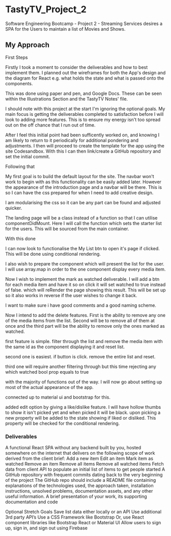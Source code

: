 # TastyTV_Project_2

Software Engineering Bootcamp - Project 2 - Streaming Services desires a SPA for the Users to maintain a list of Movies and Shows.

## My Approach

First Steps

Firstly I took a moment to consider the deliverables and how to best implement them. I planned out the wireframes for both the App's design and the diagram for React e.g. what holds the state and what is passed onto the components.

This was done using paper and pen, and Google Docs. These can be seen within the Illustrations Section and the TastyTV Notes' file.

I should note with this project at the start I'm ignoring the optional goals. My main focus is getting the deliverables completed to satisfaction before I will look to adding more features. This is to ensure my energy isn't too spread out on the off chance that I run out of time.

After I feel this initial point had been sufficently worked on, and knowing I am likely to return to it periodically for additional pondering and adjustments. I then will proceed to create the template for the app using the site Codesandbox. With this I can then link/create a GitHub repository and set the initial commit.

Following that

My first goal is to build the default layout for the site. The navbar won't work to begin with as this functionality can be easily added later. However the appearance of the introduction page and a navbar will be there. This is so I can have the css prepared for when I need to add creative design.

I am modularising the css so it can be any part can be found and adjusted quicker.

The landing page will be a class instead of a function so that I can utilise componentDidMount. Here I will call the function which sets the starter list for the users. This will be sourced from the main container.

With this done

I can now look to functionalise the My List btn to open it's page if clicked. This will be done using conditional rendering.

I also wish to prepare the component which will present the list for the user. I will use array.map in order to the one component display every media item.

Now I wish to implement the mark as watched deliverable. I will add a btn for each media item and have it so on click it will set watched to true instead of false. which will reRender the page showing this result. This will be set up so it also works in reverse if the user wishes to change it back.

I want to make sure i have good comments and a good naming scheme.

Now I intend to add the delete features. First is the ability to remove any one of the media items from the list. Second will be to remove all of them at once and the third part will be the ability to remove only the ones marked as watched.

first feature is simple. filter through the list and remove the media item with the same id as the component displaying it and reset list.

second one is easiest. if button is click. remove the entire list and reset.

third one will require another filtering through but this time rejecting any which watched bool prop equals to true

with the majority of functions out of the way. I will now go about setting up most of the actual appearance of the app.

connected up to material ui and bootstrap for this.

added edit option by giving a like/dislike feature. I will have hollow thumbs to show it isn't picked yet and when picked it will be black. upon picking a new property will be added to the state showing if liked or disliked. This property will be checked for the conditional rendering.

### Deliverables

A functional React SPA without any backend built by you, hosted somewhere on the internet that delivers on the following scope of work derived from the client brief:
Add a new item
Edit an item
Mark item as watched
Remove an item
Remove all items
Remove all watched items
Fetch data from client API to populate an initial list of items to get people started
A GitHub repository with frequent commits dating back to the very beginning of the project
The GitHub repo should include a README file containing explanations of the technologies used, the approach taken, installation instructions, unsolved problems, documentation assets, and any other useful information.
A brief presentation of your work, its supporting documentation and code

Optional Stretch Goals
Save list data either locally or an API
Use additional 3rd party API’s
Use a CSS Framework like Bootstrap
Or, use React component libraries like Bootstrap React or Material UI
Allow users to sign up, sign in, and sign out using Firebase
